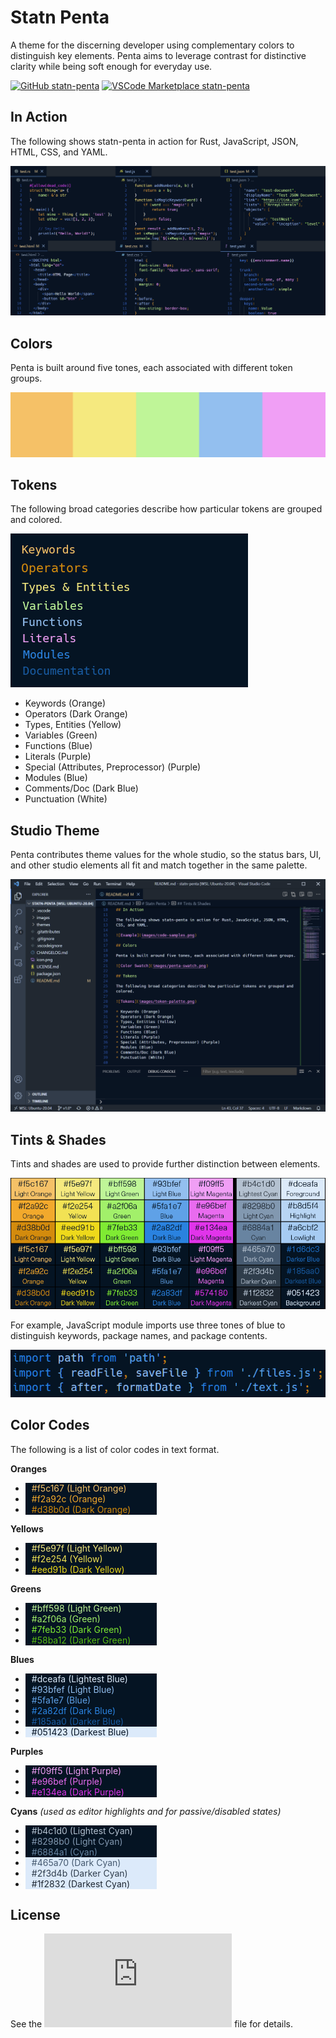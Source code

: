 # Statn Penta

A theme for the discerning developer using complementary colors to distinguish
key elements. Penta aims to leverage contrast for distinctive clarity while
being soft enough for everyday use.

[![GitHub statn-penta](https://img.shields.io/badge/github-stuartthompson/statn--penta-8da0cb?style=for-the-badge&labelColor=555555&logo=github)](https://github.com/stuartthompson/statn-penta)
[![VSCode Marketplace statn-penta](https://img.shields.io/visual-studio-marketplace/v/stuartthompson.statn-penta?style=for-the-badge)](https://marketplace.visualstudio.com/items?itemName=stuartthompson.statn-penta)

## In Action

The following shows statn-penta in action for Rust, JavaScript, JSON, HTML,
CSS, and YAML.

![Example](images/code-samples.png)

## Colors

Penta is built around five tones, each associated with different token groups.

![Color Swatch](images/penta-swatch.png)

## Tokens

The following broad categories describe how particular tokens are grouped and
colored.

![Tokens](images/token-palette.png)

* Keywords (Orange)
* Operators (Dark Orange)
* Types, Entities (Yellow)
* Variables (Green)
* Functions (Blue)
* Literals (Purple)
* Special (Attributes, Preprocessor) (Purple)
* Modules (Blue)
* Comments/Doc (Dark Blue)
* Punctuation (White)

## Studio Theme

Penta contributes theme values for the whole studio, so the status bars, UI,
and other studio elements all fit and match together in the same palette.

![Studio Theme](images/studio-sample.png)

## Tints & Shades

Tints and shades are used to provide further distinction between elements.

![Color Palette](images/penta-palette.png)

For example, JavaScript module imports use three tones of blue to distinguish keywords, package names, and package contents.

![JavaScript Module Imports Sample](images/javascript-module-imports-sample.png)

## Color Codes

The following is a list of color codes in text format.

**Oranges**
  * <div style="background-color: #051423; padding-left:10px; width: 200px;"><span style="color:#f5c167">#f5c167 (Light Orange)</span></div> 
  * <div style="background-color: #051423; padding-left:10px; width: 200px;"><span style="color:#f2a92c">#f2a92c (Orange)</span></div>
  * <div style="background-color: #051423; padding-left:10px; width: 200px;"><span style="color:#d38b0d">#d38b0d (Dark Orange)</span></div>

**Yellows**
  * <div style="background-color: #051423; padding-left:10px; width: 200px;"><span style="color:#f5e97f">#f5e97f (Light Yellow)</span></div>
  * <div style="background-color: #051423; padding-left:10px; width: 200px;"><span style="color:#f2e254">#f2e254 (Yellow)</span></div>
  * <div style="background-color: #051423; padding-left:10px; width: 200px;"><span style="color:#eed91b">#eed91b (Dark Yellow)</span></div>

**Greens**
  * <div style="background-color: #051423; padding-left:10px; width: 200px;"><span style="color:#bff598">#bff598 (Light Green)</span></div>
  * <div style="background-color: #051423; padding-left:10px; width: 200px;"><span style="color:#a2f06a">#a2f06a (Green)</span></div>
  * <div style="background-color: #051423; padding-left:10px; width: 200px;"><span style="color:#7feb33">#7feb33 (Dark Green)</span></div>
  * <div style="background-color: #051423; padding-left:10px; width: 200px;"><span style="color:#58ba12">#58ba12 (Darker Green)</span></div>

**Blues**
  * <div style="background-color: #051423; padding-left:10px; width: 200px;"><span style="color:#dceafa">#dceafa (Lightest Blue)</span></div>
  * <div style="background-color: #051423; padding-left:10px; width: 200px;"><span style="color:#93bfef">#93bfef (Light Blue)</span></div>
  * <div style="background-color: #051423; padding-left:10px; width: 200px;"><span style="color:#5fa1e7">#5fa1e7 (Blue)</span></div>
  * <div style="background-color: #051423; padding-left:10px; width: 200px;"><span style="color:#2a82df">#2a82df (Dark Blue)</span></div>
  * <div style="background-color: #051423; padding-left:10px; width: 200px;"><span style="color:#185aa0">#185aa0 (Darker Blue)</span></div>
  * <div style="background-color: #dceafa; padding-left:10px; width: 200px;"><span style="color:#051423">#051423 (Darkest Blue)</span></div>

**Purples**
  * <div style="background-color: #051423; padding-left:10px; width: 200px;"><span style="color:#f09ff5">#f09ff5 (Light Purple)</span></div>
  * <div style="background-color: #051423; padding-left:10px; width: 200px;"><span style="color:#e96bef">#e96bef (Purple)</span></div>
  * <div style="background-color: #051423; padding-left:10px; width: 200px;"><span style="color:#e134ea">#e134ea (Dark Purple)</span></div>

**Cyans**
*(used as editor highlights and for passive/disabled states)*
  * <div style="background-color: #051423; padding-left:10px; width: 200px;"><span style="color:#b4c1d0">#b4c1d0 (Lightest Cyan)</span></div>
  * <div style="background-color: #051423; padding-left:10px; width: 200px;"><span style="color:#8298b0">#8298b0 (Light Cyan)</span></div>
  * <div style="background-color: #051423; padding-left:10px; width: 200px;"><span style="color:#6884a1">#6884a1 (Cyan)</span></div>
  * <div style="background-color: #dceafa; padding-left:10px; width: 200px;"><span style="color:#465a70">#465a70 (Dark Cyan)</span></div>
  * <div style="background-color: #dceafa; padding-left:10px; width: 200px;"><span style="color:#2f3d4b">#2f3d4b (Darker Cyan)</span></div>
  * <div style="background-color: #dceafa; padding-left:10px; width: 200px;"><span style="color:#1f2832">#1f2832 (Darkest Cyan)</span></div>

## License

See the ![LICENSE](https://github.com/stuartthompson/statn-penta/blob/main/LICENSE.md) file for details.